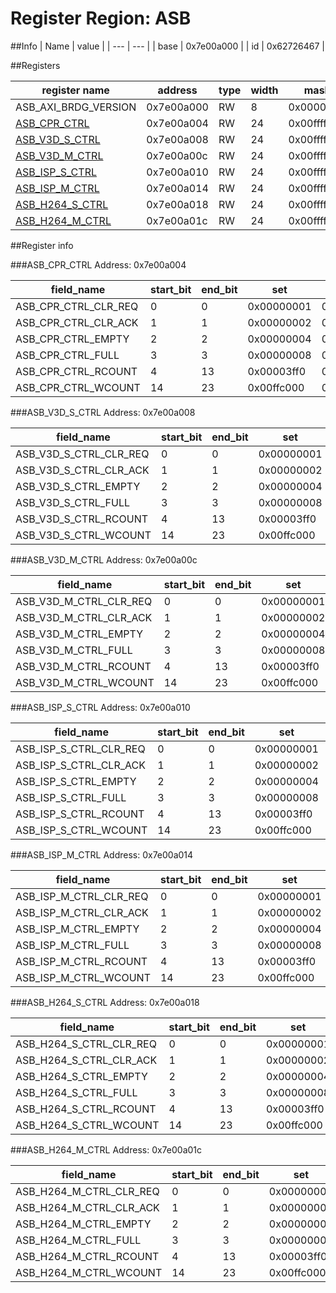 # Register Region: ASB


##Info
| Name | value |
| --- | --- |
| base | 0x7e00a000 |
| id | 0x62726467 |

##Registers

| register name | address | type | width | mask | reset |
| --- | --- | --- | --- | --- | --- |
| ASB_AXI_BRDG_VERSION | 0x7e00a000 | RW | 8 | 0x000000ff | 0000000000 |
| [ASB_CPR_CTRL](#asb_cpr_ctrl) | 0x7e00a004 | RW | 24 | 0x00ffffff | 0x00000007 |
| [ASB_V3D_S_CTRL](#asb_v3d_s_ctrl) | 0x7e00a008 | RW | 24 | 0x00ffffff | 0x00000007 |
| [ASB_V3D_M_CTRL](#asb_v3d_m_ctrl) | 0x7e00a00c | RW | 24 | 0x00ffffff | 0x00000007 |
| [ASB_ISP_S_CTRL](#asb_isp_s_ctrl) | 0x7e00a010 | RW | 24 | 0x00ffffff | 0x00000007 |
| [ASB_ISP_M_CTRL](#asb_isp_m_ctrl) | 0x7e00a014 | RW | 24 | 0x00ffffff | 0x00000007 |
| [ASB_H264_S_CTRL](#asb_h264_s_ctrl) | 0x7e00a018 | RW | 24 | 0x00ffffff | 0x00000007 |
| [ASB_H264_M_CTRL](#asb_h264_m_ctrl) | 0x7e00a01c | RW | 24 | 0x00ffffff | 0x00000007 |

##Register info


###ASB_CPR_CTRL
 Address: 0x7e00a004

| field_name | start_bit | end_bit | set | clear | reset |
| --- | --- | --- | --- | --- | --- |
| ASB_CPR_CTRL_CLR_REQ | 0 | 0 | 0x00000001 | 0xfffffffe | 0x1 |
| ASB_CPR_CTRL_CLR_ACK | 1 | 1 | 0x00000002 | 0xfffffffd | 0x1 |
| ASB_CPR_CTRL_EMPTY | 2 | 2 | 0x00000004 | 0xfffffffb | 0x1 |
| ASB_CPR_CTRL_FULL | 3 | 3 | 0x00000008 | 0xfffffff7 | 0x0 |
| ASB_CPR_CTRL_RCOUNT | 4 | 13 | 0x00003ff0 | 0xffffc00f | 0x0 |
| ASB_CPR_CTRL_WCOUNT | 14 | 23 | 0x00ffc000 | 0xff003fff | 0x0 |

###ASB_V3D_S_CTRL
 Address: 0x7e00a008

| field_name | start_bit | end_bit | set | clear | reset |
| --- | --- | --- | --- | --- | --- |
| ASB_V3D_S_CTRL_CLR_REQ | 0 | 0 | 0x00000001 | 0xfffffffe | 0x1 |
| ASB_V3D_S_CTRL_CLR_ACK | 1 | 1 | 0x00000002 | 0xfffffffd | 0x1 |
| ASB_V3D_S_CTRL_EMPTY | 2 | 2 | 0x00000004 | 0xfffffffb | 0x1 |
| ASB_V3D_S_CTRL_FULL | 3 | 3 | 0x00000008 | 0xfffffff7 | 0x0 |
| ASB_V3D_S_CTRL_RCOUNT | 4 | 13 | 0x00003ff0 | 0xffffc00f | 0x0 |
| ASB_V3D_S_CTRL_WCOUNT | 14 | 23 | 0x00ffc000 | 0xff003fff | 0x0 |

###ASB_V3D_M_CTRL
 Address: 0x7e00a00c

| field_name | start_bit | end_bit | set | clear | reset |
| --- | --- | --- | --- | --- | --- |
| ASB_V3D_M_CTRL_CLR_REQ | 0 | 0 | 0x00000001 | 0xfffffffe | 0x1 |
| ASB_V3D_M_CTRL_CLR_ACK | 1 | 1 | 0x00000002 | 0xfffffffd | 0x1 |
| ASB_V3D_M_CTRL_EMPTY | 2 | 2 | 0x00000004 | 0xfffffffb | 0x1 |
| ASB_V3D_M_CTRL_FULL | 3 | 3 | 0x00000008 | 0xfffffff7 | 0x0 |
| ASB_V3D_M_CTRL_RCOUNT | 4 | 13 | 0x00003ff0 | 0xffffc00f | 0x0 |
| ASB_V3D_M_CTRL_WCOUNT | 14 | 23 | 0x00ffc000 | 0xff003fff | 0x0 |

###ASB_ISP_S_CTRL
 Address: 0x7e00a010

| field_name | start_bit | end_bit | set | clear | reset |
| --- | --- | --- | --- | --- | --- |
| ASB_ISP_S_CTRL_CLR_REQ | 0 | 0 | 0x00000001 | 0xfffffffe | 0x1 |
| ASB_ISP_S_CTRL_CLR_ACK | 1 | 1 | 0x00000002 | 0xfffffffd | 0x1 |
| ASB_ISP_S_CTRL_EMPTY | 2 | 2 | 0x00000004 | 0xfffffffb | 0x1 |
| ASB_ISP_S_CTRL_FULL | 3 | 3 | 0x00000008 | 0xfffffff7 | 0x0 |
| ASB_ISP_S_CTRL_RCOUNT | 4 | 13 | 0x00003ff0 | 0xffffc00f | 0x0 |
| ASB_ISP_S_CTRL_WCOUNT | 14 | 23 | 0x00ffc000 | 0xff003fff | 0x0 |

###ASB_ISP_M_CTRL
 Address: 0x7e00a014

| field_name | start_bit | end_bit | set | clear | reset |
| --- | --- | --- | --- | --- | --- |
| ASB_ISP_M_CTRL_CLR_REQ | 0 | 0 | 0x00000001 | 0xfffffffe | 0x1 |
| ASB_ISP_M_CTRL_CLR_ACK | 1 | 1 | 0x00000002 | 0xfffffffd | 0x1 |
| ASB_ISP_M_CTRL_EMPTY | 2 | 2 | 0x00000004 | 0xfffffffb | 0x1 |
| ASB_ISP_M_CTRL_FULL | 3 | 3 | 0x00000008 | 0xfffffff7 | 0x0 |
| ASB_ISP_M_CTRL_RCOUNT | 4 | 13 | 0x00003ff0 | 0xffffc00f | 0x0 |
| ASB_ISP_M_CTRL_WCOUNT | 14 | 23 | 0x00ffc000 | 0xff003fff | 0x0 |

###ASB_H264_S_CTRL
 Address: 0x7e00a018

| field_name | start_bit | end_bit | set | clear | reset |
| --- | --- | --- | --- | --- | --- |
| ASB_H264_S_CTRL_CLR_REQ | 0 | 0 | 0x00000001 | 0xfffffffe | 0x1 |
| ASB_H264_S_CTRL_CLR_ACK | 1 | 1 | 0x00000002 | 0xfffffffd | 0x1 |
| ASB_H264_S_CTRL_EMPTY | 2 | 2 | 0x00000004 | 0xfffffffb | 0x1 |
| ASB_H264_S_CTRL_FULL | 3 | 3 | 0x00000008 | 0xfffffff7 | 0x0 |
| ASB_H264_S_CTRL_RCOUNT | 4 | 13 | 0x00003ff0 | 0xffffc00f | 0x0 |
| ASB_H264_S_CTRL_WCOUNT | 14 | 23 | 0x00ffc000 | 0xff003fff | 0x0 |

###ASB_H264_M_CTRL
 Address: 0x7e00a01c

| field_name | start_bit | end_bit | set | clear | reset |
| --- | --- | --- | --- | --- | --- |
| ASB_H264_M_CTRL_CLR_REQ | 0 | 0 | 0x00000001 | 0xfffffffe | 0x1 |
| ASB_H264_M_CTRL_CLR_ACK | 1 | 1 | 0x00000002 | 0xfffffffd | 0x1 |
| ASB_H264_M_CTRL_EMPTY | 2 | 2 | 0x00000004 | 0xfffffffb | 0x1 |
| ASB_H264_M_CTRL_FULL | 3 | 3 | 0x00000008 | 0xfffffff7 | 0x0 |
| ASB_H264_M_CTRL_RCOUNT | 4 | 13 | 0x00003ff0 | 0xffffc00f | 0x0 |
| ASB_H264_M_CTRL_WCOUNT | 14 | 23 | 0x00ffc000 | 0xff003fff | 0x0 |
